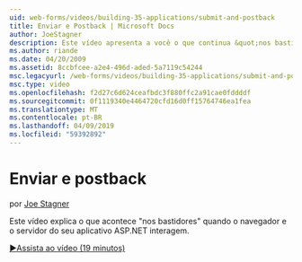 ```yaml
---
uid: web-forms/videos/building-35-applications/submit-and-postback
title: Enviar e Postback | Microsoft Docs
author: JoeStagner
description: Este vídeo apresenta a você o que continua &quot;nos bastidores&quot; quando o navegador e o servidor do seu aplicativo ASP.NET interagem.
ms.author: riande
ms.date: 04/20/2009
ms.assetid: 8ccbfcee-a2e4-496d-aded-5a7119c54244
msc.legacyurl: /web-forms/videos/building-35-applications/submit-and-postback
msc.type: video
ms.openlocfilehash: f2d27c6d624ceafbdc3f880ffc2a91cae0fddddf
ms.sourcegitcommit: 0f1119340e4464720cfd16d0ff15764746ea1fea
ms.translationtype: MT
ms.contentlocale: pt-BR
ms.lasthandoff: 04/09/2019
ms.locfileid: "59392892"
---
```

# <a name="submit-and-postback"></a>Enviar e postback

por [Joe Stagner](https://github.com/JoeStagner)

Este vídeo explica o que acontece &quot;nos bastidores&quot; quando o navegador e o servidor do seu aplicativo ASP.NET interagem.

[&#9654;Assista ao vídeo (19 minutos)](https://channel9.msdn.com/Blogs/ASP-NET-Site-Videos/submit-and-postback)
